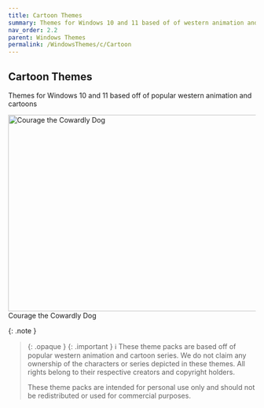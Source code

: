```yaml
---
title: Cartoon Themes
summary: Themes for Windows 10 and 11 based of of western animation and cartoons
nav_order: 2.2
parent: Windows Themes
permalink: /WindowsThemes/c/Cartoon
---
```


## Cartoon Themes
Themes for Windows 10 and 11 based off of popular western animation and cartoons

<div class="gallery text-delta">
<div class="gallery-item">
<a target="_blank" href="/WindowsThemes/Deskthemepacks/c/Cartoon/CourageTCD">
<img src="https://gitlab.com/the-back-room/deskthemepacks/sfw/courage-tcd/-/raw/main/Extras/Preview.bmp" alt="Courage the Cowardly Dog" width="600" height="400">
</a>
<div class="desc">Courage the Cowardly Dog</div>
</div>
</div>

{: .note }
> {: .opaque }
> {: .important }
> ℹ️ These theme packs are based off of popular western animation and cartoon series. We do not claim any ownership of the characters or series depicted in these themes. All rights belong to their respective creators and copyright holders.
> 
> These theme packs are intended for personal use only and should not be redistributed or used for commercial purposes.